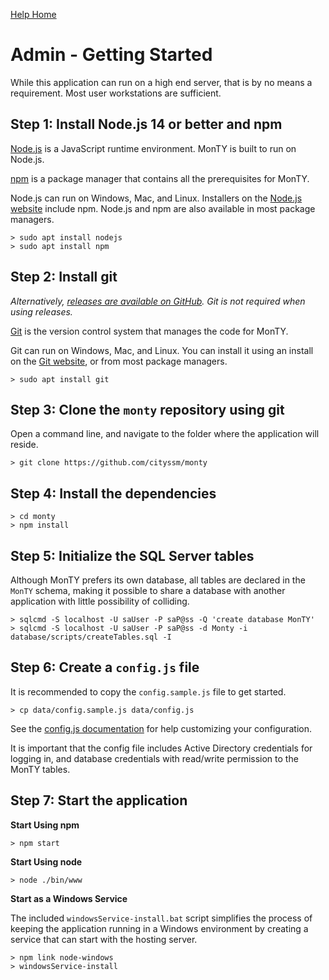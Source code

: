 [Help Home](https://cityssm.github.io/MonTY/docs/)

# Admin - Getting Started

While this application can run on a high end server, that is by no means a requirement.
Most user workstations are sufficient.

## Step 1: Install Node.js 14 or better and npm

[Node.js](https://nodejs.org) is a JavaScript runtime environment.
MonTY is built to run on Node.js.

[npm](https://www.npmjs.com/) is a package manager that contains all the prerequisites
for MonTY.

Node.js can run on Windows, Mac, and Linux.
Installers on the [Node.js website](https://nodejs.org) include npm.
Node.js and npm are also available in most package managers.

    > sudo apt install nodejs
    > sudo apt install npm

## Step 2: Install git

*Alternatively, [releases are available on GitHub](https://github.com/cityssm/monty/releases).*
*Git is not required when using releases.*

[Git](https://git-scm.com/) is the version control system that manages the
code for MonTY.

Git can run on Windows, Mac, and Linux.
You can install it using an install on the [Git website](https://git-scm.com/),
or from most package managers.

    > sudo apt install git

## Step 3: Clone the `monty` repository using git

Open a command line, and navigate to the folder where the application will reside.

    > git clone https://github.com/cityssm/monty

## Step 4: Install the dependencies

    > cd monty
    > npm install

## Step 5: Initialize the SQL Server tables

Although MonTY prefers its own database,
all tables are declared in the `MonTY` schema,
making it possible to share a database with another application with little possibility of colliding.

    > sqlcmd -S localhost -U saUser -P saP@ss -Q 'create database MonTY'
    > sqlcmd -S localhost -U saUser -P saP@ss -d Monty -i database/scripts/createTables.sql -I

## Step 6: Create a `config.js` file

It is recommended to copy the `config.sample.js` file to get started.

    > cp data/config.sample.js data/config.js

See the [config.js documentation](admin-configJS.md) for help customizing
your configuration.

It is important that the config file includes Active Directory credentials for logging in,
and database credentials with read/write permission to the MonTY tables.

## Step 7: Start the application

**Start Using npm**

    > npm start

**Start Using node**

    > node ./bin/www

**Start as a Windows Service**

The included `windowsService-install.bat` script simplifies
the process of keeping the application running in a Windows environment
by creating a service that can start with the hosting server.

    > npm link node-windows
    > windowsService-install
